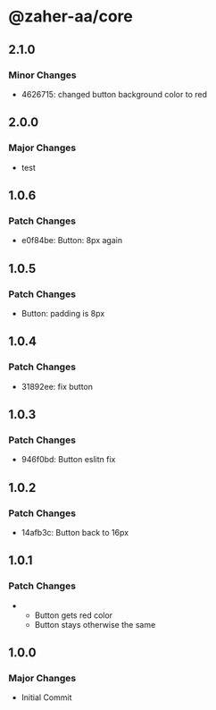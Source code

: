 # @zaher-aa/core

## 2.1.0

### Minor Changes

- 4626715: changed button background color to red

## 2.0.0

### Major Changes

- test

## 1.0.6

### Patch Changes

- e0f84be: Button: 8px again

## 1.0.5

### Patch Changes

- Button: padding is 8px

## 1.0.4

### Patch Changes

- 31892ee: fix button

## 1.0.3

### Patch Changes

- 946f0bd: Button eslitn fix

## 1.0.2

### Patch Changes

- 14afb3c: Button back to 16px

## 1.0.1

### Patch Changes

- - Button gets red color
  - Button stays otherwise the same

## 1.0.0

### Major Changes

- Initial Commit

